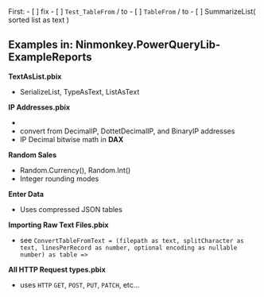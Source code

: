 First:
    - [ ] fix 
      - [ ] `Test_TableFrom` / to
      - [ ] `TableFrom` / to
    - [ ] SummarizeList( sorted list as text )
    


## Examples in: Ninmonkey.PowerQueryLib-ExampleReports

**TextAsList.pbix**

- SerializeList, TypeAsText, ListAsText

**IP Addresses.pbix**

- 
- convert from DecimalIP, DottetDecimalIP, and BinaryIP addresses
- IP Decimal bitwise math in **DAX**

**Random Sales**

- Random.Currency(), Random.Int()
- Integer rounding modes

**Enter Data**

- Uses compressed JSON tables

**Importing Raw Text Files.pbix**

- see `ConvertTableFromText = (filepath as text, splitCharacter as text, linesPerRecord as number, optional encoding as nullable number) as table =>`

**All HTTP Request types.pbix**

- uses `HTTP` `GET`, `POST`, `PUT`, `PATCH`, etc...
